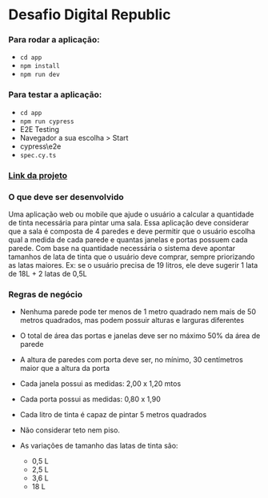 # Desafio Digital Republic

### Para rodar a aplicação:

- `cd app`
- `npm install`
- `npm run dev`

### Para testar a aplicação:
- `cd app`
- `npm run cypress`
- E2E Testing
- Navegador a sua escolha > Start
- cypress\e2e
- `spec.cy.ts`

### [Link da projeto](https://desafiodigitalrepublic.vercel.app/)

### O que deve ser desenvolvido
Uma aplicação web ou mobile que ajude o usuário a calcular a quantidade de tinta necessária para pintar uma sala.
Essa aplicação deve considerar que a sala é composta de 4 paredes e deve permitir que o usuário escolha qual a medida de cada parede e quantas janelas e portas possuem cada parede.
Com base na quantidade necessária o sistema deve apontar tamanhos de lata de tinta que o usuário deve comprar, sempre priorizando as latas maiores. Ex: se o usuário precisa de 19 litros, ele deve sugerir 1 lata de 18L + 2 latas de 0,5L

### Regras de negócio

- Nenhuma parede pode ter menos de 1 metro quadrado nem mais de 50 metros quadrados, mas podem possuir alturas e larguras diferentes
- O total de área das portas e janelas deve ser no máximo 50% da área de parede
- A altura de paredes com porta deve ser, no mínimo, 30 centímetros maior que a altura da porta
- Cada janela possui as medidas: 2,00 x 1,20 mtos
- Cada porta possui as medidas: 0,80 x 1,90
- Cada litro de tinta é capaz de pintar 5 metros quadrados
- Não considerar teto nem piso.
- As variações de tamanho das latas de tinta são:

    - 0,5 L
    - 2,5 L
    - 3,6 L
    - 18 L
